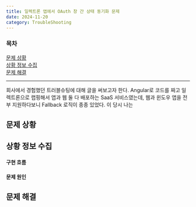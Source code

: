 ```yaml
---
title: 일렉트론 앱에서 OAuth 창 간 상태 동기화 문제
date: 2024-11-20
category: TroubleShooting
---
```


### 목차

[문제 상황](#문제-상황) \
[상황 정보 수집](#상황-정보-수집) \
[문제 해결](#문제-해결)

---

회사에서 경험했던 트러블슈팅에 대해 글을 써보고자 한다. Angular로 코드를 짜고 일렉트론으로 랩핑해서 앱과 웹 둘 다 배포하는 SaaS 서비스였는데, 웹과 윈도우 앱을 전부 지원하다보니 Fallback 로직이 종종 있었다. 이 당시 나는

## 문제 상황

## 상황 정보 수집

#### 구현 흐름

#### 문제 원인

## 문제 해결
